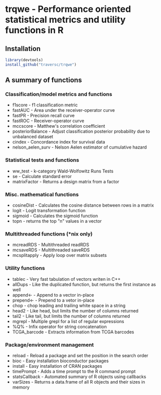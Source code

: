 # trqwe - Performance oriented statistical metrics and utility functions in R

## Installation
```R
library(devtools)
install_github("traversc/trqwe")
```

## A summary of functions
### Classification/model metrics and functions
* f1score - f1 classification metric
* fastAUC - Area under the receiver-operator curve
* fastPR - Precision recall curve
* fastROC - Receiver-operator curve
* mccscore - Matthew's correlation coefficient
* posteriorBalance - Adjust classification posterior probability due to unbalanced dataset
* cindex - Concordance index for survival data
* nelson_aelen_surv - Nelson Aelen estimator of cumulative hazard

### Statistical tests and functions
* ww_test - k-category Wald-Wolfowitz Runs Tests
* se - Calculate standard error
* matrixFactor - Returns a design matrix from a factor

### Misc. mathematical functions
* cosineDist - Calculates the cosine distance between rows in a matrix
* logit - Logit transformation function
* sigmoid - Calculates the sigmoid function
* topn - returns the top "n" values in a vector

### Multithreaded functions (*nix only)
* mcreadRDS - Multithreaded readRDS
* mcsaveRDS - Multithreaded saveRDS
* mcsplitapply - Apply loop over matrix subsets

### Utility functions
* tablec - Very fast tabulation of vectors writen in C++
* allDups - Like the duplicated function, but returns the first instance as well
* append<- - Append to a vector in-place
* prepend<- - Prepend to a vetor in-place
* chop - chop leading and trailing white space in a string
* head2 - Like head, but limits the number of columns returned
* tail2 - Like tail, but limits the number of columns returned
* mgrepl - Multiple grepl for a list of regular expressions
* %Q% - Infix operator for string concatenation
* TCGA_barcode - Extracts information from TCGA barcodes

### Package/environment management
* reload - Reload a package and set the position in the search order
* bioc - Easy installation bioconductor packages
* install - Easy installation of CRAN packages
* timePrompt - Adds a time prompt to the R command prompt
* statsCallback - Automated summary of R objects using callbacks
* varSizes - Returns a data.frame of all R objects and their sizes in memory